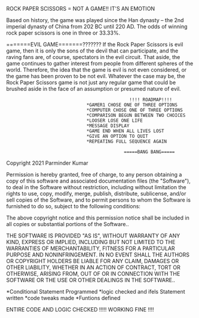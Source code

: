 ROCK PAPER SCISSORS = NOT A GAME!! IT'S AN EMOTION
 
  Based on history, the game was played since the Han dynasty – the 2nd imperial dynasty of China from 202 BC until 220 AD.
  The odds of winning rock paper scissors is one in three or 33.33%.

  =======EVIL GAME=======???????
  If the Rock Paper Scissors is evil game, then it is only the sons of the devil that can participate, and the raving fans are, of course, spectators in the evil circuit. That aside, the game continues to gather interest from people from different spheres of the world. Therefore, the idea that the game is evil is not even considered, or the game has been proven to be not evil. Whatever the case may be, the Rock Paper Scissors game is not just any regular game that could be brushed aside in the face of an assumption or presumed nature of evil.

                                                  !!!! ROADMAP!!!!
                                  *GAMER1 CHOSE ONE OF THREE OPTIONS
                                  *COMPUTER CHOSE ONE OF THREE OPTIONS
                                  *COMPARISON BEGUN BETWEEN TWO CHOICES
                                  *LOOSER LOSE ONE LIFE
                                  *MESSAGE DISPLAY
                                  *GAME END WHEN ALL LIVES LOST
                                  *GIVE AN OPTION TO QUIT
                                  *REPEATING FULL SEQUENCE AGAIN

                                                =====BANG BANG=====
                                  



  Copyright 2021 Parminder Kumar

Permission is hereby granted, free of charge, to any person obtaining a copy of this software and associated documentation files (the "Software"), to deal in the Software without restriction, including without limitation the rights to use, copy, modify, merge, publish, distribute, sublicense, and/or sell copies of the Software, and to permit persons to whom the Software is furnished to do so, subject to the following conditions:

The above copyright notice and this permission notice shall be included in all copies or substantial portions of the Software..

THE SOFTWARE IS PROVIDED "AS IS", WITHOUT WARRANTY OF ANY KIND, EXPRESS OR IMPLIED, INCLUDING BUT NOT LIMITED TO THE WARRANTIES OF MERCHANTABILITY, FITNESS FOR A PARTICULAR PURPOSE AND NONINFRINGEMENT. IN NO EVENT SHALL THE AUTHORS OR COPYRIGHT HOLDERS BE LIABLE FOR ANY CLAIM, DAMAGES OR OTHER LIABILITY, WHETHER IN AN ACTION OF CONTRACT, TORT OR OTHERWISE, ARISING FROM, OUT OF OR IN CONNECTION WITH THE SOFTWARE OR THE USE OR OTHER DEALINGS IN THE SOFTWARE..


*Conditional Statement Programmed 
*logic checked and ifels Statement written
*code tweaks made 
*Funtions defined

ENTIRE CODE AND LOGIC CHECKED 
!!!!! WORKING FINE !!!!
